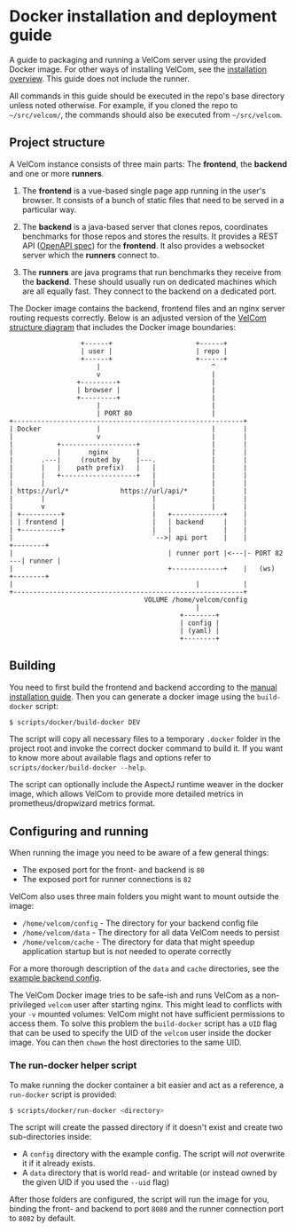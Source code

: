 # Docker installation and deployment guide

A guide to packaging and running a VelCom server using the provided Docker
image. For other ways of installing VelCom, see the [installation
overview](install.md). This guide does not include the runner.

All commands in this guide should be executed in the repo's base directory
unless noted otherwise. For example, if you cloned the repo to `~/src/velcom/`,
the commands should also be executed from `~/src/velcom`.

## Project structure

A VelCom instance consists of three main parts: The **frontend**, the
**backend** and one or more **runners**.

1. The **frontend** is a vue-based single page app running in the user's
   browser. It consists of a bunch of static files that need to be served in a
   particular way.

2. The **backend** is a java-based server that clones repos, coordinates
   benchmarks for those repos and stores the results. It provides a REST API
   ([OpenAPI spec](public-api/public-api.v2.yaml)) for the **frontend**. It also
   provides a websocket server which the **runners** connect to.

3. The **runners** are java programs that run benchmarks they receive from the
   **backend**. These should usually run on dedicated machines which are all
   equally fast. They connect to the backend on a dedicated port.

The Docker image contains the backend, frontend files and an nginx server
routing requests correctly. Below is an adjusted version of the [VelCom
structure diagram](install_manual.md#project-structure) that includes the Docker
image boundaries:

```
                  +------+                     +------+
                  | user |                     | repo |
                  +------+                     +------+
                      |                            ^
                      v                            |
                 +---------+                       |
                 | browser |                       |
                 +---------+                       |
                      |                            |
                      | PORT 80                    |
+----------------------------------------------------------+
| Docker              |                            |       |
|                     v                            |       |
|           +-------------------+                  |       |
|           |       nginx       |                  |       |
|       .---|     (routed by    |---.              |       |
|       |   |    path prefix)   |   |              |       |
|       |   +-------------------+   |              |       |
|       |                           |              |       |
| https://url/*             https://url/api/*      |       |
|       |                           |              |       |
|       v                           |              |       |
| +----------+                      |   +-------------+    |
| | frontend |                      |   | backend     |    |
| +----------+                      |   |             |    |
|                                   `-->| api port    |    |             +--------+
|                                       | runner port |<---|- PORT 82 ---| runner |
|                                       +-------------+    |   (ws)      +--------+
|                                              |           |
+----------------------------------------------------------+
                                  VOLUME /home/velcom/config
                                               |
                                           +--------+
                                           | config |
                                           | (yaml) |
                                           +--------+
```

## Building

You need to first build the frontend and backend according to the [manual
installation guide](install_manual.md). Then you can generate a docker image
using the `build-docker` script:

```bash
$ scripts/docker/build-docker DEV
```

The script will copy all necessary files to a temporary `.docker` folder in the
project root and invoke the correct docker command to build it. If you want to
know more about available flags and options refer to
`scripts/docker/build-docker --help`.

The script can optionally include the AspectJ runtime weaver in the docker
image, which allows VelCom to provide more detailed metrics in
prometheus/dropwizard metrics format.

## Configuring and running

When running the image you need to be aware of a few general things:
- The exposed port for the front- and backend is `80`
- The exposed port for runner connections is `82`

VelCom also uses three main folders you might want to mount outside the image:
- `/home/velcom/config` - The directory for your backend config file
- `/home/velcom/data` - The directory for all data VelCom needs to persist
- `/home/velcom/cache` - The directory for data that might speedup application
  startup but is not needed to operate correctly

For a more thorough description of the `data` and `cache` directories, see the
[example backend
config](../backend/backend/src/main/resources/example_config.yml).

The VelCom Docker image tries to be safe-ish and runs VelCom as a non-privileged
`velcom` user after starting nginx. This might lead to conflicts with your `-v`
mounted volumes: VelCom might not have sufficient permissions to access them. To
solve this problem the `build-docker` script has a `UID` flag that can be used
to specify the UID of the `velcom` user inside the docker image. You can then
`chown` the host directories to the same UID.

### The run-docker helper script

To make running the docker container a bit easier and act as a reference, a
`run-docker` script is provided:

```bash
$ scripts/docker/run-docker <directory>
```

The script will create the passed directory if it doesn't exist and create two
sub-directories inside:
- A `config` directory with the example config. The script will *not* overwrite
  it if it already exists.
- A `data` directory that is world read- and writable (or instead owned by the
  given UID if you used the `--uid` flag)

After those folders are configured, the script will run the image for you,
binding the front- and backend to port `8080` and the runner connection port to
`8082` by default.
